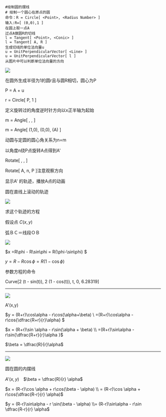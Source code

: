 ```
#绘制圆的摆线
# 绘制一个圆心在原点的圆
命令：R = Circle[ <Point>, <Radius Number> ]
输入:R=[ (0,0),1 ]
在圆上取一点A
过点A做圆R的切线
l = Tangent[ <Point>, <Conic> ]
l = Tangent[ A, R ]
生成切线的单位法向量u
u = UnitPerpendicularVector[ <Line> ]
u = UnitPerpendicularVector[ l ]
从图片中可以判断单位法向量的方向
```

![](/home/listen/图片/截图/单位法向量.png)

在圆外生成半径为1的圆r且与圆R相切，圆心为P

P = A + u

r =  Circle[ P, 1 ]

定义旋转过的角度逆时针方向以x正半轴为起始

m = Angle[ <Point>, <Apex>, <Point> ]

m = Angle[ (1,0), (0,0), (A) ]

动圆与定圆的圆心角关系为n=m

以角度n绕P点旋转A点得到A'

Rotate[ <Object>, <Angle>, <Point> ]

Rotate[ A, n, P ]注意观察方向

显示A' 的轨迹，播放A点的动画



圆在直线上滚动的轨迹

![](https://hbimg.huabanimg.com/e384d31cb04cb7885714c0360aa025daf4b12ab248f50-AwwydY_fw658)

求这个轨迹的方程

假设点 $C(x,y)$ 

弧ＢＣ＝线段ＯＢ

![](https://hbimg.huabanimg.com/ddbd4f1edd231269efdc5a475fe6e28d8701797a8c8c-7lWVlr_fw658)



$x =R\phi - R\sin\phi = R(\phi-\sin\phi) $

$y = R - R\cos\phi= R(1-\cos\phi)$



参数方程的命令

Curve[2 (t - sin(t)), 2 (1 - cos(t)), t, 0, 6.28319]

----

![](https://hbimg.huabanimg.com/2e062a3482202d38e47546da5b013f0c5ad40ad41fd1f-88ODba_fw658)

A'(x,y)

$y = (R+r)\cos\alpha - r\cos(\alpha+\beta) \\ =(R+r)\cos\alpha -r\cos{\dfrac{R+r}{r}\alpha} $

$x = (R+r)\sin \alpha - r\sin(\alpha + \beta) \\ =(R+r)\sin\alpha -r\sin{\dfrac{R+r}{r}\alpha }$

$\beta = \dfrac{R}{r}\alpha$

----

![](https://hbimg.huabanimg.com/8ba703b0f63d69ba8a8a3cb19ad093fd876068ac9fec-8LGOm1_fw658)



圆在圆的内摆线

$A'(x,y)$　$\beta = \dfrac{R}{r} \alpha$

$x = (R-r)\cos \alpha  + r\cos(\beta - \alpha) \\ = (R-r)\cos \alpha  + r\cos(\dfrac{R-r}{r} \alpha)$

$y = (R-r)\sin\alpha - r \sin(\beta - \alpha) \\= (R-r)\sin\alpha - r\sin \dfrac{R-r}{r} \alpha$




